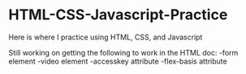 # HTML-CSS-Javascript-Practice
Here is where I practice using HTML, CSS, and Javascript

Still working on getting the following to work in the HTML doc: 
-form element
-video element
-accesskey attribute
-flex-basis attribute
